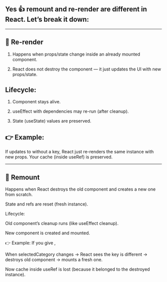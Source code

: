 ## Yes 👍 remount and re-render are different in React. Let’s break it down:

---

## 🔹 Re-render

1. Happens when props/state change inside an already mounted component.

2. React does not destroy the component — it just updates the UI with new props/state.

## Lifecycle:

1. Component stays alive.

2. useEffect with dependencies may re-run (after cleanup).

3. State (useState) values are preserved.

## 👉 Example:

If <Cards selectedCategory="movies" /> updates to <Cards selectedCategory="books" /> without a key, React just re-renders the same <Cards> instance with new props.
Your cache (inside useRef) is preserved.

---

## 🔹 Remount

Happens when React destroys the old component and creates a new one from scratch.

State and refs are reset (fresh instance).

Lifecycle:

Old component’s cleanup runs (like useEffect cleanup).

New component is created and mounted.

👉 Example:
If you give <Cards key={selectedCategory} selectedCategory={selectedCategory} />,

When selectedCategory changes → React sees the key is different → destroys old component → mounts a fresh one.

Now cache inside useRef is lost (because it belonged to the destroyed instance).
